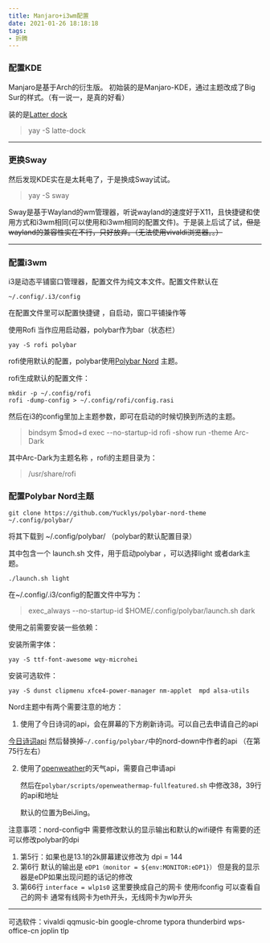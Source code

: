 ```yaml
---
title: Manjaro+i3wm配置
date: 2021-01-26 18:18:18
tags: 
- 折腾
---
```



### 配置KDE
Manjaro是基于Arch的衍生版。
初始装的是Manjaro-KDE，通过主题改成了Big Sur的样式。（有一说一，是真的好看）

装的是[Latter dock](https://github.com/KDE/latte-dock) 

> yay -S  latte-dock

---

### 更换Sway

然后发现KDE实在是太耗电了，于是换成Sway试试。

> yay -S sway

 Sway是基于Wayland的wm管理器，听说wayland的速度好于X11，且快捷键和使用方式和i3wm相同(可以使用和i3wm相同的配置文件)。于是装上后试了试，~~但是wayland的兼容性实在不行，只好放弃。（无法使用vivaldi浏览器。。）~~

---

### 配置i3wm

i3是动态平铺窗口管理器，配置文件为纯文本文件。配置文件默认在

```
~/.config/.i3/config
```

在配置文件里可以配置快捷键 ，自启动，窗口平铺操作等

使用Rofi 当作应用启动器，polybar作为bar（状态栏）

```
yay -S rofi polybar 
```

rofi使用默认的配置，polybar使用[Polybar Nord](https://github.com/Yucklys/polybar-nord-theme) 主题。

rofi生成默认的配置文件：

```
mkdir -p ~/.config/rofi
rofi -dump-config > ~/.config/rofi/config.rasi
```

然后在i3的config里加上主题参数，即可在启动的时候切换到所选的主题。

> bindsym $mod+d exec --no-startup-id rofi -show run -theme Arc-Dark

其中Arc-Dark为主题名称 ，rofi的主题目录为：

> /usr/share/rofi

### 配置Polybar Nord主题

```
git clone https://github.com/Yucklys/polybar-nord-theme ~/.config/polybar/
```

将其下载到 ~/.config/polybar/   （polybar的默认配置目录）

其中包含一个 launch.sh  文件，用于启动polybar ，可以选择light 或者dark主题。

``` 
./launch.sh light   
```

在~/.config/.i3/config的配置文件中写为：

>exec_always --no-startup-id $HOME/.config/polybar/launch.sh dark

使用之前需要安装一些依赖：

安装所需字体：

``` 
yay -S ttf-font-awesome wqy-microhei
```

安装可选软件：

```
yay -S dunst clipmenu xfce4-power-manager nm-applet  mpd alsa-utils  
```

Nord主题中有两个需要注意的地方：

1. 使用了今日诗词的api，会在屏幕的下方刷新诗词。可以自己去申请自己的api

[今日诗词api](https://v2.jinrishici.com/token) 然后替换掉`~/.config/polybar/`中的nord-down中作者的api  （在第75行左右）

2. 使用了[openweather](https://openweathermap.org)的天气api，需要自己申请api

   然后在`polybar/scripts/openweathermap-fullfeatured.sh` 中修改38，39行的api和地址

   默认的位置为BeiJing。



注意事项：nord-config中 需要修改默认的显示输出和默认的wifi硬件 有需要的还可以修改polybar的dpi

1. 第5行：如果也是13.1的2k屏幕建议修改为    dpi = 144 
2. 第6行 默认的输出是 `eDP1（monitor = ${env:MONITOR:eDP1}）`   但是我的显示器是eDP如果出现问题的话记的修改
3. 第66行 `interface = wlp1s0`  这里要换成自己的网卡  使用ifconfig 可以查看自己的网卡  通常有线网卡为eth开头，无线网卡为wlp开头





---

可选软件：vivaldi qqmusic-bin google-chrome typora thunderbird wps-office-cn joplin tlp 





